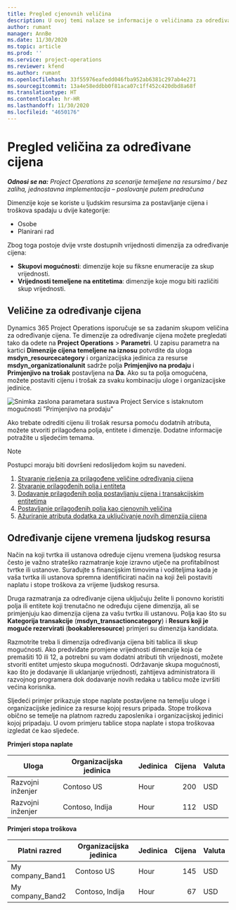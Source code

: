 ```yaml
---
title: Pregled cjenovnih veličina
description: U ovoj temi nalaze se informacije o veličinama za određivanje cijena u aplikaciji Dynamics 365 Project Operations.
author: rumant
manager: AnnBe
ms.date: 11/30/2020
ms.topic: article
ms.prod: ''
ms.service: project-operations
ms.reviewer: kfend
ms.author: rumant
ms.openlocfilehash: 33f55976eafedd046fba952ab6381c297ab4e271
ms.sourcegitcommit: 13a4e58eddbb0f81aca07c1ff452c420dbd8a68f
ms.translationtype: HT
ms.contentlocale: hr-HR
ms.lasthandoff: 11/30/2020
ms.locfileid: "4650176"
---
```

# <a name="pricing-dimensions-overview"></a>Pregled veličina za određivane cijena

_**Odnosi se na:** Project Operations za scenarije temeljene na resursima / bez zaliha, jednostavna implementacija – poslovanje putem predračuna_

Dimenzije koje se koriste u ljudskim resursima za postavljanje cijena i troškova spadaju u dvije kategorije:

- Osobe
- Planirani rad

Zbog toga postoje dvije vrste dostupnih vrijednosti dimenzija za određivanje cijena:

- **Skupovi mogućnosti**: dimenzije koje su fiksne enumeracije za skup vrijednosti.
- **Vrijednosti temeljene na entitetima**: dimenzije koje mogu biti različiti skup vrijednosti.

## <a name="pricing-dimensions"></a>Veličine za određivanje cijena

Dynamics 365 Project Operations isporučuje se sa zadanim skupom veličina za određivanje cijena. Te dimenzije za određivanje cijena možete pregledati tako da odete na **Project Operations** > **Parametri**. U zapisu parametra na kartici **Dimenzije cijena temeljene na iznosu** potvrdite da uloga **msdyn_resourcecategory** i organizacijska jedinica za resurse **msdyn_organizationalunit** sadrže polja **Primjenjivo na prodaju** i **Primjenjivo na trošak** postavljena na **Da**. Ako su ta polja omogućena, možete postaviti cijenu i trošak za svaku kombinaciju uloge i organizacijske jedinice.

![Snimka zaslona parametara sustava Project Service s istaknutom mogućnosti "Primjenjivo na prodaju"](media/PS-OOB-parameters.png)

Ako trebate odrediti cijenu ili trošak resursa pomoću dodatnih atributa, možete stvoriti prilagođena polja, entitete i dimenzije. Dodatne informacije potražite u sljedećim temama. 
  
  > [!NOTE]
  > Postupci moraju biti dovršeni redoslijedom kojim su navedeni.

1. [Stvaranje rješenja za prilagođene veličine određivanja cijena](../sales/create-solution-custompd.md)
2. [Stvaranje prilagođenih polja i entiteta](create-custom-fields-entities-pricing-dimensions.md)
3. [Dodavanje prilagođenih polja postavljanju cijena i transakcijskim entitetima](add-custom-fields-price-setup-transactional-entities.md)
4. [Postavljanje prilagođenih polja kao cjenovnih veličina](set-up-custom-fields-pricing-dimensions.md)
5. [Ažuriranje atributa dodatka za uključivanje novih dimenzija cijena](update-plugin-attributes-pd.md)


## <a name="pricing-human-resource-time"></a>Određivanje cijene vremena ljudskog resursa
Način na koji tvrtka ili ustanova određuje cijenu vremena ljudskog resursa često je važno strateško razmatranje koje izravno utječe na profitabilnost tvrtke ili ustanove. Surađujte s financijskim timovima i voditeljima kada je vaša tvrtka ili ustanova spremna identificirati način na koji želi postaviti naplatu i stope troškova za vrijeme ljudskog resursa.

Druga razmatranja za određivanje cijena uključuju želite li ponovno koristiti polja ili entitete koji trenutačno ne određuju cijene dimenzija, ali se primjenjuju kao dimenzija cijena za vašu tvrtku ili ustanovu. Polja kao što su **Kategorija transakcije** (**msdyn_transactioncategory**) i **Resurs koji je moguće rezervirati** (**bookableresource**) primjeri su dimenzija kandidata. 

Razmotrite treba li dimenzija određivanja cijena biti tablica ili skup mogućnosti. Ako predviđate promjene vrijednosti dimenzije koja će premašiti 10 ili 12, a potrebni su vam dodatni atributi tih vrijednosti, možete stvoriti entitet umjesto skupa mogućnosti. Održavanje skupa mogućnosti, kao što je dodavanje ili uklanjanje vrijednosti, zahtijeva administratora ili razvojnog programera dok dodavanje novih redaka u tablicu može izvršiti većina korisnika.

Sljedeći primjer prikazuje stope naplate postavljene na temelju uloge i organizacijske jedinice za resurse kojoj resurs pripada. Stope troškova obično se temelje na platnom razredu zaposlenika i organizacijskoj jedinici kojoj pripadaju. U ovom primjeru tablice stopa naplate i stopa troškovaa izgledat će kao sljedeće.

**Primjeri stopa naplate**

| Uloga        | Organizacijska jedinica    |Jedinica      |Cijena      |Valuta  |
| ------------|-------------|----------|----------:|----------|
| Razvojni inženjer   | Contoso US  |Hour | 200|USD     |
| Razvojni inženjer   | Contoso, Indija |Hour|   112|USD     |


**Primjeri stopa troškova**

| Platni razred     | Organizacijska jedinica    |Jedinica      |Cijena      |Valuta  |
| ----------------|-------------|----------|----------:|----------|
| My company_Band1 | Contoso US  |Hour | 145|USD     |
| My company_Band2 | Contoso, Indija |Hour|   67|USD     |
